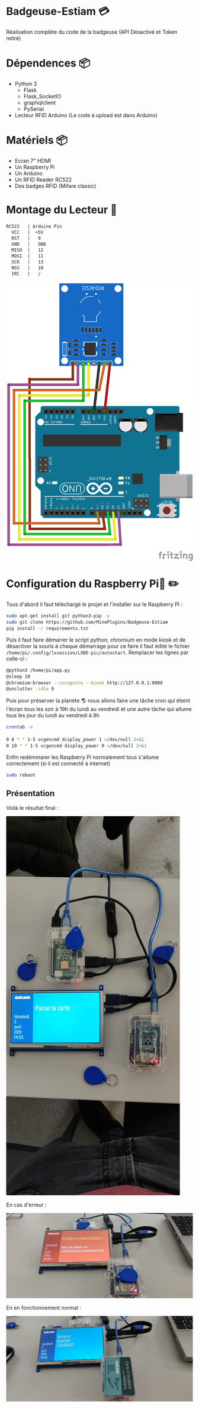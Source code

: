 # Badgeuse-Estiam  :credit_card: 	

Réalisation complète du code de la badgeuse (API Désactivé et Token retiré)

# Dépendences  :package:

- Python 3
  - Flask
  - Flask_SocketIO
  - graphqlclient
  - PySerial
- Lecteur RFID Arduino (Le code à upload est dans Arduino)

# Matériels  :package:

- Ecran 7" HDMI
- Un Raspberry Pi
- Un Arduino
- Un RFID Reader RC522
- Des badges RFID (Mifare classic)

# Montage du Lecteur  :wrench:

```text
RC522   | Arduino Pin
  VCC   |  +5V
  RST   |   9
  GND   |   GND
  MISO  |   12
  MOSI  |   11
  SCK   |   13
  NSS   |   10
  IRC   |   /
  ```

![Montage](https://github.com/MinePlugins/Badgeuse-Estiam/raw/master/Fritzing/Badgeuse%20ESTIAM_bb.png)


# Configuration du Raspberry Pi:strawberry: :pencil2:
Tous d'abord il faut téléchargé le projet et l'installer sur le Raspberry Pi :
```bash
sudo apt-get install git python3-pip -y
sudo git clone https://github.com/MinePlugins/Badgeuse-Estiam
pip install -r requirements.txt
```
Puis il faut faire démarrer le script python, chromium en mode kiosk et de désactiver la souris à chaque démarrage
pour ce faire il faut édité le fichier `/home/pi/.config/lxsession/LXDE-pi○/autostart`.
Remplacer les lignes par celle-ci :

```bash
@python3 /home/pi/app.py
@sleep 10
@chromium-browser --incognito --kiosk http://127.0.0.1:8000
@unclutter -idle 0
```

Puis pour préserver la planète :earth_americas: nous allons faire une tâche cron qui éteint l'écran tous les soir à 19h du lundi au vendredi et une autre tâche qui allume tous les jour du lundi au vendredi à 8h

```bash
crontab -e

0 8 * * 1-5 vcgencmd display_power 1 >/dev/null 2>&1
0 19 * * 1-5 vcgencmd display_power 0 >/dev/null 2>&1

```

Enfin redémmarer les Raspberry Pi normalement tous s'allume correctement (si il est connecté à internet)
```bash
sudo reboot
```
## Présentation

Voilà le résultat final :

![Final](https://github.com/MinePlugins/Badgeuse-Estiam/raw/master/Github%20data/global.jpg)

En cas d'erreur :

![Error](https://github.com/MinePlugins/Badgeuse-Estiam/raw/master/Github%20data/error.jpg)

En en fonctionnement normal :

![Error](https://github.com/MinePlugins/Badgeuse-Estiam/raw/master/Github%20data/normal.jpg)